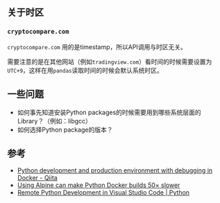 ## 关于时区

### `cryptocompare.com`

`cryptocompare.com` 用的是timestamp，所以API调用与时区无关。

需要注意的是在其他网站（例如`tradingview.com`）看时间的时候需要设置为`UTC+9`，这样在用`pandas`读取时间的时候会默认系统时区。


## 一些问题

- 如何事先知道安装Python packages的时候需要用到哪些系统层面的Library？（例如：libgcc）
- 如何选择Python package的版本？


## 参考

- [Python development and production environment with debugging in Docker - Qiita](https://qiita.com/sebastianrettig/items/a52f6a5c36288db7b823)
- [Using Alpine can make Python Docker builds 50× slower](https://pythonspeed.com/articles/alpine-docker-python/)
- [Remote Python Development in Visual Studio Code | Python](https://devblogs.microsoft.com/python/remote-python-development-in-visual-studio-code/)

